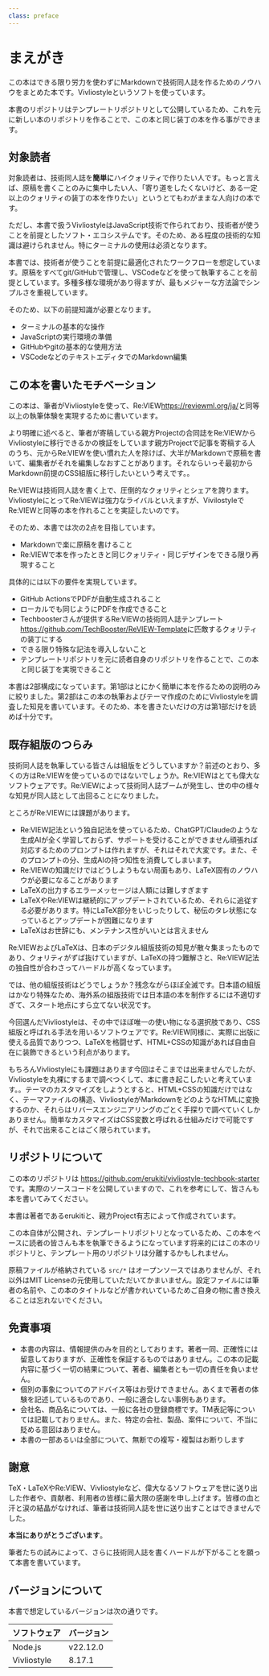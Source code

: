 ```yaml
---
class: preface
---
```


# まえがき

この本はできる限り労力を使わずにMarkdownで技術同人誌を作るためのノウハウをまとめた本です。Vivliostyleというソフトを使っています。

本書のリポジトリはテンプレートリポジトリとして公開しているため、これを元に新しい本のリポジトリを作ることで、この本と同じ装丁の本を作る事ができます。

## 対象読者

対象読者は、技術同人誌を**簡単に**ハイクォリティで作りたい人です。もっと言えば、原稿を書くことのみに集中したい人、「寄り道をしたくないけど、ある一定以上のクォリティの装丁の本を作りたい」というとてもわがままな人向けの本です。

ただし、本書で扱うVivliostyleはJavaScript技術で作られており、技術者が使うことを前提としたソフト・エコシステムです。そのため、ある程度の技術的な知識は避けられません。特にターミナルの使用は必須となります。

本書では、技術者が使うことを前提に最適化されたワークフローを想定しています。原稿をすべてgit/GitHubで管理し、VSCodeなどを使って執筆することを前提としています。多種多様な環境があり得ますが、最もメジャーな方法論でシンプルさを重視しています。

そのため、以下の前提知識が必要となります。

* ターミナルの基本的な操作
* JavaScriptの実行環境の準備
* GitHubやgitの基本的な使用方法
* VSCodeなどのテキストエディタでのMarkdown編集

## この本を書いたモチベーション

この本は、筆者がVivliostyleを使って、Re:VIEW<span class="footnote">https://reviewml.org/ja/</span>と同等以上の執筆体験を実現するために書いています。

より明確に述べると、筆者が寄稿している親方Projectの合同誌をRe:VIEWからVivliostyleに移行できるかの検証をしています<span class="footnote">親方Projectで記事を寄稿する人のうち、元からRe:VIEWを使い慣れた人を除けば、大半がMarkdownで原稿を書いて、編集者がそれを編集しなおすことがあります。それならいっそ最初からMarkdown前提のCSS組版に移行したいという考えです。</span>。

Re:VIEWは技術同人誌を書く上で、圧倒的なクォリティとシェアを誇ります。VivliostyleにとってRe:VIEWは強力なライバルといえますが、VivilostyleでRe:VIEWと同等の本を作れることを実証したいのです。

そのため、本書では次の2点を目指しています。

* Markdownで楽に原稿を書けること
* Re:VIEWで本を作ったときと同じクォリティ・同じデザインをできる限り再現すること

具体的には以下の要件を実現しています。

* GitHub ActionsでPDFが自動生成されること
* ローカルでも同じようにPDFを作成できること
* Techboosterさんが提供するRe:VIEWの技術同人誌テンプレート<span class="footnote">https://github.com/TechBooster/ReVIEW-Template</span>に匹敵するクォリティの装丁にする
* できる限り特殊な記法を導入しないこと
* テンプレートリポジトリを元に読者自身のリポジトリを作ることで、この本と同じ装丁を実現できること

本書は2部構成になっています。第1部はとにかく簡単に本を作るための説明のみに絞りました。第2部はこの本の執筆およびテーマ作成のためにVivliostyleを調査した知見を書いています。そのため、本を書きたいだけの方は第1部だけを読めば十分です。

## 既存組版のつらみ

技術同人誌を執筆している皆さんは組版をどうしていますか？前述のとおり、多くの方はRe:VIEWを使っているのではないでしょうか。Re:VIEWはとても偉大なソフトウェアです。Re:VIEWによって技術同人誌ブームが発生し、世の中の様々な知見が同人誌として出回ることになりました。

ところがRe:VIEWには課題があります。

* Re:VIEW記法という独自記法を使っているため、ChatGPT/Claudeのような生成AIが全く学習しておらず、サポートを受けることができません<span class="footnote">頑張れば対応するためのプロンプトは作れますが、それはそれで大変です。また、そのプロンプトの分、生成AIの持つ知性を消費してしまいます。</span>
* Re:VIEWの知識だけではどうしようもない局面もあり、LaTeX固有のノウハウが必要になることがあります
* LaTeXの出力するエラーメッセージは人類には難しすぎます
* LaTeXやRe:VIEWは継続的にアップデートされているため、それらに追従する必要があります。特にLaTeX部分をいじったりして、秘伝のタレ状態になっているとアップデートが困難になります
* LaTeXはお世辞にも、メンテナンス性がいいとは言えません

Re:VIEWおよびLaTeXは、日本のデジタル組版技術の知見が散々集まったものであり、クォリティがずば抜けていますが、LaTeXの持つ難解さと、Re:VIEW記法の独自性が合わさってハードルが高くなっています。

では、他の組版技術はどうでしょうか？残念ながらほぼ全滅です。日本語の組版はかなり特殊なため、海外系の組版技術では日本語の本を制作するには不適切すぎて、スタート地点にすら立てない状況です。

今回選んだVivliostyleは、その中でほぼ唯一の使い物になる選択肢であり、CSS組版と呼ばれる手法を用いるソフトウェアです。Re:VIEW同様に、実際に出版に使える品質でありつつ、LaTeXを格闘せず、HTML+CSSの知識があれば自由自在に装飾できるという利点があります。

もちろんVivliostyleにも課題はあります<span class="footnote">今回はそこまでは出来ませんでしたが、Vivliostyleを丸裸にするまで調べつくして、本に書き起こしたいと考えています。</span>。テーマのカスタマイズをしようとすると、HTML+CSSの知識だけではなく、テーマファイルの構造、VivliostyleがMarkdownをどのようなHTMLに変換するのか、それらはリバースエンジニアリングのごとく手探りで調べていくしかありません。簡単なカスタマイズはCSS変数と呼ばれる仕組みだけで可能ですが、それで出来ることはごく限られています。

## リポジトリについて

この本のリポジトリは https://github.com/erukiti/vivliostyle-techbook-starter です。実際のソースコードを公開していますので、これを参考にして、皆さんも本を書いてみてください。

本書は著者であるerukitiと、親方Project有志によって作成されています。

この本自体が公開され、テンプレートリポジトリとなっているため、この本をベースに読者の皆さんも本を執筆できるようになっています<span class="footnote">将来的にはこの本のリポジトリと、テンプレート用のリポジトリは分離するかもしれません</span>。

原稿ファイルが格納されている `src/*` はオープンソースではありませんが、それ以外はMIT Licenseの元使用していただいてかまいません。設定ファイルには筆者の名前や、この本のタイトルなどが書かれいているためご自身の物に書き換えることは忘れないでください。

## 免責事項

* 本書の内容は、情報提供のみを目的としております。著者一同、正確性には留意しておりますが、正確性を保証するものではありません。この本の記載内容に基づく一切の結果について、著者、編集者とも一切の責任を負いません。
* 個別の事象についてのアドバイス等はお受けできません。あくまで著者の体験を記述しているものであり、一般に適合しない事例もあります。
* 会社名、商品名については、一般に各社の登録商標です。TM表記等については記載しておりません。また、特定の会社、製品、案件について、不当に貶める意図はありません。
* 本書の一部あるいは全部について、無断での複写・複製はお断りします

## 謝意

TeX・LaTeXやRe:VIEW、Vivliostyleなど、偉大なるソフトウェアを世に送り出した作者や、貢献者、利用者の皆様に最大限の感謝を申し上げます。皆様の血と汗と涙の結晶がなければ、筆者は技術同人誌を世に送り出すことはできませんでした。

**本当にありがとうございます**。

筆者たちの試みによって、さらに技術同人誌を書くハードルが下がることを願って本書を書いています。

## バージョンについて

本書で想定しているバージョンは次の通りです。

|ソフトウェア|バージョン|
|----------|---------|
|Node.js|v22.12.0|
|Vivliostyle|8.17.1|
